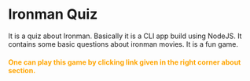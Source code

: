 <h1>Ironman Quiz</h1>
<p>It is a quiz about Ironman. Basically it is a CLI app build using NodeJS.
It contains some basic questions about ironman movies.
It is a fun game.
</p>

<h4 style="color:Orange;">One can play this game by clicking link given in the right corner about section.</h4>
